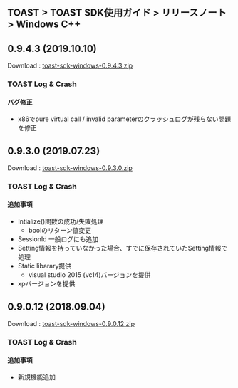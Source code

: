 ## TOAST > TOAST SDK使用ガイド > リリースノート > Windows C++ 
 
## 0.9.4.3 (2019.10.10)
Download : [toast-sdk-windows-0.9.4.3.zip](https://static.toastoven.net/toastcloud/sdk_download/toast/windows/0.9.4/toast-sdk-windows-0.9.4.3.zip)
 
### TOAST Log & Crash 
 
#### バグ修正 
 
* x86でpure virtual call / invalid parameterのクラッシュログが残らない問題を修正 
 
## 0.9.3.0 (2019.07.23)
Download : [toast-sdk-windows-0.9.3.0.zip](https://static.toastoven.net/toastcloud/sdk_download/toast/windows/0.9.3/toast-sdk-windows-0.9.3.0.zip)
 
### TOAST Log & Crash 
 
#### 追加事項 
 
* Intialize()関数の成功/失敗処理 
	* boolのリターン値変更 
* SessionId 一般ログにも追加 
* Setting情報を持っていなかった場合、すでに保存されていたSetting情報で処理 
* Static libarary提供 
	* visual studio 2015 (vc14)バージョンを提供 
* xpバージョンを提供 
 
## 0.9.0.12 (2018.09.04)
Download : [toast-sdk-windows-0.9.0.12.zip](https://static.toastoven.net/toastcloud/sdk_download/toast/windows/0.9.0/toast-sdk-windows-0.9.0.12.zip)
 
### TOAST Log & Crash 
 
#### 追加事項 
 
* 新規機能追加 
